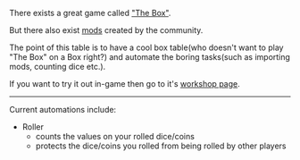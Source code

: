There exists a great game called ["The Box"](https://steamcommunity.com/sharedfiles/filedetails/?id=1181338950).

But there also exist [mods](https://steamcommunity.com/sharedfiles/filedetails/?id=2004910016) created by the community.

The point of this table is to have a cool box table(who doesn't want to play "The Box" on a Box right?) and automate the
boring tasks(such as importing mods, counting dice etc.).

If you want to try it out in-game then go to
it's [workshop page](https://steamcommunity.com/sharedfiles/filedetails/?id=2469748308).

---

Current automations include:

- Roller
    - counts the values on your rolled dice/coins
    - protects the dice/coins you rolled from being rolled by other players